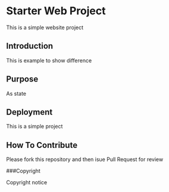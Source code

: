 # Starter Web Project

This is a simple website project
## Introduction

This is example to show difference
## Purpose

As state
## Deployment

This is a simple project
## How To Contribute

Please fork this repository and then isue Pull Request for review

###Copyright

Copyright notice